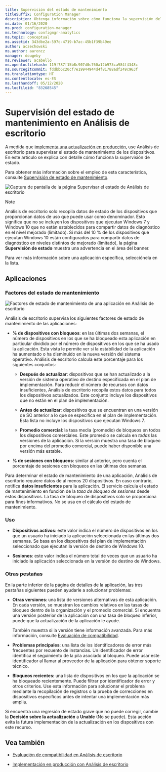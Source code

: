 ```yaml
---
title: Supervisión del estado de mantenimiento
titleSuffix: Configuration Manager
description: Obtenga información sobre cómo funciona la supervisión del estado de mantenimiento en Análisis de escritorio.
ms.date: 01/16/2020
ms.prod: configuration-manager
ms.technology: configmgr-analytics
ms.topic: conceptual
ms.assetid: 343dbe2a-597c-4719-b7ac-45b1f39b49ee
author: aczechowski
ms.author: aaroncz
manager: dougeby
ms.reviewer: acabello
ms.openlocfilehash: 119f787f15b8c907d0c760a12b973ca984f4348c
ms.sourcegitcommit: fddbb6c20cf7e19944944d4f81788adf249c963f
ms.translationtype: HT
ms.contentlocale: es-ES
ms.lasthandoff: 05/12/2020
ms.locfileid: "83268545"
---
```

# <a name="health-status-monitoring-in-desktop-analytics"></a>Supervisión del estado de mantenimiento en Análisis de escritorio

A medida que [implementa una actualización en producción](deploy-prod.md), use Análisis de escritorio para supervisar el estado de mantenimiento de los dispositivos. En este artículo se explica con detalle cómo funciona la supervisión de estado.

Para obtener más información sobre el empleo de esta característica, consulte [Supervisión de estado de mantenimiento](deploy-prod.md#bkmk_monitor).

![Captura de pantalla de la página Supervisar el estado de Análisis de escritorio](media/monitor-health.png)

> [!NOTE]  
> Análisis de escritorio solo recopila datos de estado de los dispositivos que proporcionan datos de uso que puede usar como denominador. Esto significa que no se incluyen los dispositivos que ejecutan Windows 7 y Windows 10 que no están establecidos para compartir datos de diagnóstico en el nivel mejorado (limitado). Si más del 10 % de los dispositivos que ejecutan Windows 10 están configurados para compartir datos de diagnóstico en niveles distintos de mejorado (limitado), la página **Supervisión de estado** muestra una advertencia en el área del banner.  

Para ver más información sobre una aplicación específica, selecciónela en la lista.

## <a name="apps"></a>Aplicaciones

### <a name="health-status-factors"></a>Factores del estado de mantenimiento

![Factores de estado de mantenimiento de una aplicación en Análisis de escritorio](media/monitor-health-status-factors.png)

Análisis de escritorio supervisa los siguientes factores de estado de mantenimiento de las aplicaciones:

- **% de dispositivos con bloqueos**: en las últimas dos semanas, el número de dispositivos en los que se ha bloqueado esta aplicación en particular dividido por el número de dispositivos en los que se ha usado la aplicación. Esta vista le permite ver si la estabilidad de la aplicación ha aumentado o ha disminuido en la nueva versión del sistema operativo. Análisis de escritorio calcula este porcentaje para los siguientes conjuntos:  

  - **Después de actualizar**: dispositivos que se han actualizado a la versión de sistema operativo de destino especificada en el plan de implementación. Para reducir el número de recursos con datos insuficientes, Análisis de escritorio recopila estos datos para todos los dispositivos actualizados. Este conjunto incluye los dispositivos que no están en el plan de implementación.  

  - **Antes de actualizar**: dispositivos que se encuentran en una versión de SO anterior a lo que se especifica en el plan de implementación. Esta lista no incluye los dispositivos que ejecutan Windows 7.  

  - **Promedio comercial**: la tasa media (promedio) de bloqueos en todos los dispositivos comerciales. Este promedio se calcula en *todas* las versiones de la aplicación. Si la versión muestra una tasa de bloqueo por encima del promedio comercial, puede haber disponible una versión más estable.  

- **% de sesiones con bloqueos**: similar al anterior, pero cuenta el porcentaje de sesiones con bloqueos en las últimas dos semanas.  

Para determinar el estado de mantenimiento de una aplicación, Análisis de escritorio requiere datos de al menos 20 dispositivos. En caso contrario, notifica **datos insuficientes** para la aplicación. El servicio calcula el estado de mantenimiento en función de la *tasa de bloqueo de sesiones* desde estos dispositivos. La tasa de bloqueo de dispositivos solo se proporciona para fines informativos. No se usa en el cálculo del estado de mantenimiento.

### <a name="usage"></a>Uso

<!-- 5533890 -->

- **Dispositivos activos**: este valor indica el número de dispositivos en los que un usuario ha iniciado la aplicación seleccionada en las últimas dos semanas. Se basa en los dispositivos del plan de implementación seleccionado que ejecutan la versión de destino de Windows 10.

- **Sesiones**: este valor indica el número total de veces que un usuario ha iniciado la aplicación seleccionada en la versión de destino de Windows.

### <a name="additional-tabs"></a>Otras pestañas

En la parte inferior de la página de detalles de la aplicación, las tres pestañas siguientes pueden ayudarle a solucionar problemas:

- **Otras versiones**: una lista de versiones alternativas de esta aplicación. En cada versión, se muestran los cambios relativos en las tasas de bloqueo dentro de la organización y el promedio comercial. Si encuentra una versión posterior de la aplicación con una tasa de bloqueo inferior, puede que la actualización de la aplicación le ayude.  

    También muestra si la versión tiene información avanzada. Para más información, consulte [Evaluación de compatibilidad](compat-assessment.md).  

- **Problemas principales**: una lista de los identificadores de error más frecuentes por recuento de instancias. Un identificador de error identifica el seguimiento de la pila asociado al bloqueo. Puede usar este identificador al llamar al proveedor de la aplicación para obtener soporte técnico.  

- **Bloqueos recientes**:  una lista de dispositivos en los que la aplicación se ha bloqueado recientemente. Puede filtrar por identificador de error y otros criterios. Use esta información para solucionar el problema mediante la recopilación de registros o la prueba de correcciones en dispositivos específicos antes de intentar una implementación más amplia.  

Si encuentra una regresión de estado grave que no puede corregir, cambie la **Decisión sobre la actualización** a **Unable** (No se puede). Esta acción evita la futura implementación de la actualización en los dispositivos con este recurso.

## <a name="see-also"></a>Vea también

- [Evaluación de compatibilidad en Análisis de escritorio](compat-assessment.md)  

- [Implementación en producción con Análisis de escritorio](deploy-prod.md)  
